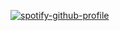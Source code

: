 [![spotify-github-profile](https://spotify-github-profile.vercel.app/api/view?uid=nardeen.marouf&cover_image=true&theme=Natemoo-re&show_offline=false&background_color=121212&interchange=false)](https://github.com/kittinan/spotify-github-profile)
